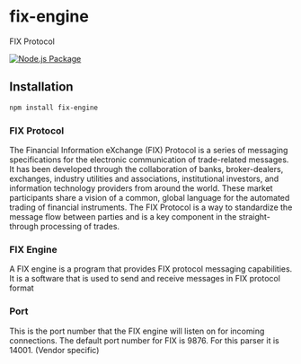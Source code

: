 # fix-engine
FIX Protocol

[![Node.js Package](https://github.com/SparksTheFolf/fix-engine/actions/workflows/npm-publish.yml/badge.svg)](https://github.com/SparksTheFolf/fix-engine/actions/workflows/npm-publish.yml)

## Installation
```bash
npm install fix-engine
```


### FIX Protocol
The Financial Information eXchange (FIX) Protocol is a series of messaging specifications for the electronic communication of trade-related messages. It has been developed through the collaboration of banks, broker-dealers, exchanges, industry utilities and associations, institutional investors, and information technology providers from around the world. These market participants share a vision of a common, global language for the automated trading of financial instruments. The FIX Protocol is a way to standardize the message flow between parties and is a key component in the straight-through processing of trades.

### FIX Engine
A FIX engine is a program that provides FIX protocol messaging capabilities. It is a software that is used to send and receive messages in FIX protocol format

### Port
This is the port number that the FIX engine will listen on for incoming connections. The default port number for FIX is 9876.
For this parser it is 14001. (Vendor specific)
